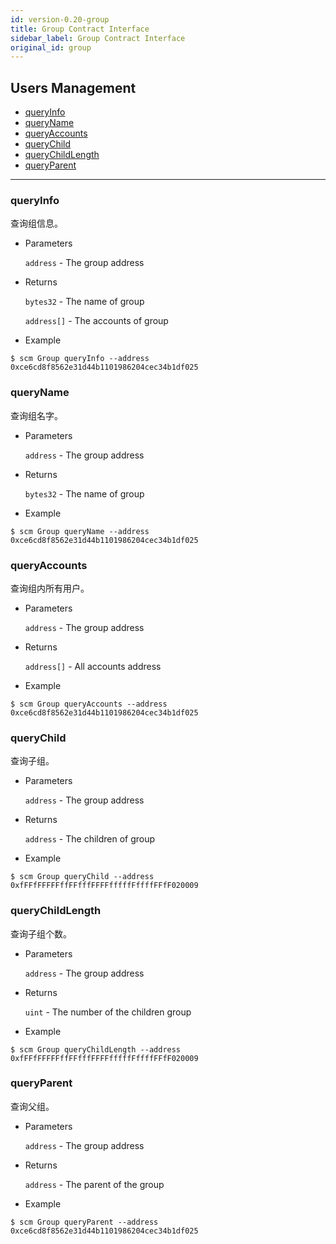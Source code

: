 ```yaml
---
id: version-0.20-group
title: Group Contract Interface
sidebar_label: Group Contract Interface
original_id: group
---
```


<h2 class="hover-list">Users Management</h2>

* [queryInfo](#queryInfo)
* [queryName](#queryName)
* [queryAccounts](#queryAccounts)
* [queryChild](#queryChild)
* [queryChildLength](#queryChildLength)
* [queryParent](#queryParent)

***

### queryInfo

查询组信息。

* Parameters

    `address` - The group address

* Returns

    `bytes32` - The name of group

    `address[]` - The accounts of group

* Example

```shell
$ scm Group queryInfo --address 0xce6cd8f8562e31d44b1101986204cec34b1df025
```

### queryName

查询组名字。

* Parameters

    `address` - The group address

* Returns

    `bytes32` - The name of group

* Example

```shell
$ scm Group queryName --address 0xce6cd8f8562e31d44b1101986204cec34b1df025
```

### queryAccounts

查询组内所有用户。

* Parameters

    `address` - The group address

* Returns

    `address[]` - All accounts address

* Example

```shell
$ scm Group queryAccounts --address 0xce6cd8f8562e31d44b1101986204cec34b1df025
```

### queryChild

查询子组。

* Parameters

    `address` - The group address

* Returns

    `address` - The children of group

* Example

```shell
$ scm Group queryChild --address 0xfFFfFFFFFffFFfffFFFFfffffFffffFFfF020009
```

### queryChildLength

查询子组个数。

* Parameters

    `address` - The group address

* Returns

    `uint` - The number of the children group

* Example

```shell
$ scm Group queryChildLength --address 0xfFFfFFFFFffFFfffFFFFfffffFffffFFfF020009
```

### queryParent

查询父组。

* Parameters

    `address` - The group address

* Returns

    `address` - The parent of the group

* Example

```shell
$ scm Group queryParent --address 0xce6cd8f8562e31d44b1101986204cec34b1df025
```
